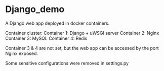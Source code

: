 # Django_demo
A Django web app deployed in docker containers.

Container cluster:
  Container 1: Django + uWSGI server
  Container 2: Nginx
  Container 3: MySQL
  Container 4: Redis
  
Container 3 & 4 are not set, but the web app can be accessed by the port Nginx exposed.

Some sensitive configurations were removed in settings.py

